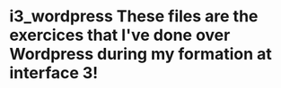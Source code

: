 # i3_wordpress These files are the exercices that I've done over Wordpress during my formation at interface 3!
